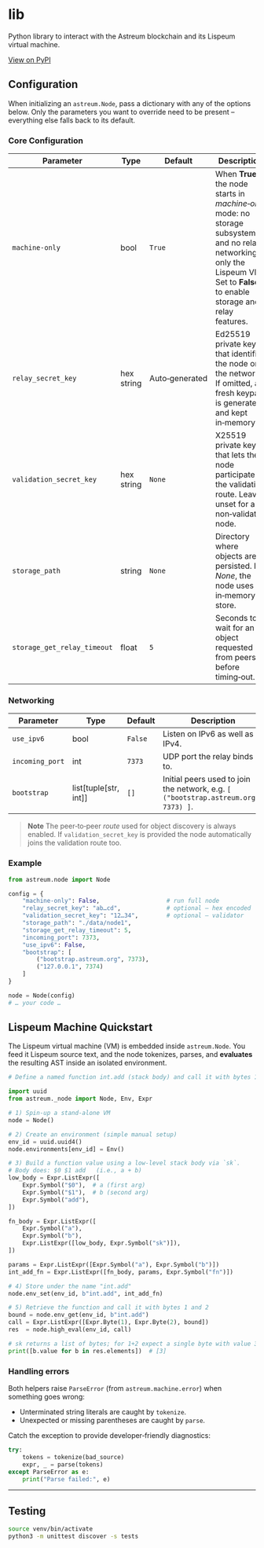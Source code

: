 # lib

Python library to interact with the Astreum blockchain and its Lispeum virtual machine.

[View on PyPI](https://pypi.org/project/astreum/)

## Configuration

When initializing an `astreum.Node`, pass a dictionary with any of the options below. Only the parameters you want to override need to be present – everything else falls back to its default.

### Core Configuration

| Parameter                   | Type       | Default        | Description                                                                                                                                                                      |
| --------------------------- | ---------- | -------------- | -------------------------------------------------------------------------------------------------------------------------------------------------------------------------------- |
| `machine-only`              | bool       | `True`         | When **True** the node starts in *machine‑only* mode: no storage subsystem and no relay networking – only the Lispeum VM. Set to **False** to enable storage and relay features. |
| `relay_secret_key`          | hex string | Auto‑generated | Ed25519 private key that identifies the node on the network. If omitted, a fresh keypair is generated and kept in‑memory.                                                        |
| `validation_secret_key`     | hex string | `None`         | X25519 private key that lets the node participate in the validation route. Leave unset for a non‑validator node.                                                                 |
| `storage_path`              | string     | `None`         | Directory where objects are persisted. If *None*, the node uses an in‑memory store.                                                                                              |
| `storage_get_relay_timeout` | float      | `5`            | Seconds to wait for an object requested from peers before timing‑out.                                                                                                            |

### Networking

| Parameter       | Type                    | Default | Description                                                                         |
| --------------- | ----------------------- | ------- | ----------------------------------------------------------------------------------- |
| `use_ipv6`      | bool                    | `False` | Listen on IPv6 as well as IPv4.                                                     |
| `incoming_port` | int                     | `7373`  | UDP port the relay binds to.                                                        |
| `bootstrap`     | list\[tuple\[str, int]] | `[]`    | Initial peers used to join the network, e.g. `[ ("bootstrap.astreum.org", 7373) ]`. |

> **Note**
> The peer‑to‑peer *route* used for object discovery is always enabled.
> If `validation_secret_key` is provided the node automatically joins the validation route too.

### Example

```python
from astreum.node import Node

config = {
    "machine-only": False,                   # run full node
    "relay_secret_key": "ab…cd",             # optional – hex encoded
    "validation_secret_key": "12…34",        # optional – validator
    "storage_path": "./data/node1",
    "storage_get_relay_timeout": 5,
    "incoming_port": 7373,
    "use_ipv6": False,
    "bootstrap": [
        ("bootstrap.astreum.org", 7373),
        ("127.0.0.1", 7374)
    ]
}

node = Node(config)
# … your code …
```

## Lispeum Machine Quickstart

The Lispeum virtual machine (VM) is embedded inside `astreum.Node`. You feed it Lispeum source text, and the node tokenizes, parses, and **evaluates** the resulting AST inside an isolated environment.

```python
# Define a named function int.add (stack body) and call it with bytes 1 and 2

import uuid
from astreum._node import Node, Env, Expr

# 1) Spin‑up a stand‑alone VM
node = Node()

# 2) Create an environment (simple manual setup)
env_id = uuid.uuid4()
node.environments[env_id] = Env()

# 3) Build a function value using a low‑level stack body via `sk`.
# Body does: $0 $1 add   (i.e., a + b)
low_body = Expr.ListExpr([
    Expr.Symbol("$0"),  # a (first arg)
    Expr.Symbol("$1"),  # b (second arg)
    Expr.Symbol("add"),
])

fn_body = Expr.ListExpr([
    Expr.Symbol("a"),
    Expr.Symbol("b"),
    Expr.ListExpr([low_body, Expr.Symbol("sk")]),
])

params = Expr.ListExpr([Expr.Symbol("a"), Expr.Symbol("b")])
int_add_fn = Expr.ListExpr([fn_body, params, Expr.Symbol("fn")])

# 4) Store under the name "int.add"
node.env_set(env_id, b"int.add", int_add_fn)

# 5) Retrieve the function and call it with bytes 1 and 2
bound = node.env_get(env_id, b"int.add")
call = Expr.ListExpr([Expr.Byte(1), Expr.Byte(2), bound])
res  = node.high_eval(env_id, call)

# sk returns a list of bytes; for 1+2 expect a single byte with value 3
print([b.value for b in res.elements])  # [3]
```

### Handling errors

Both helpers raise `ParseError` (from `astreum.machine.error`) when something goes wrong:

* Unterminated string literals are caught by `tokenize`.
* Unexpected or missing parentheses are caught by `parse`.

Catch the exception to provide developer‑friendly diagnostics:

```python
try:
    tokens = tokenize(bad_source)
    expr, _ = parse(tokens)
except ParseError as e:
    print("Parse failed:", e)
```

---

## Testing

```bash
source venv/bin/activate
python3 -m unittest discover -s tests
```
